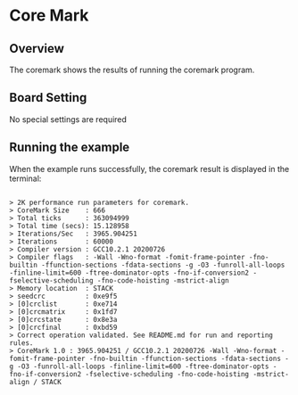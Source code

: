 # Core Mark

## Overview

The coremark shows the results of running the coremark program.

## Board Setting

No special settings are required

## Running the example

When the example runs successfully, the coremark result is displayed in the terminal:
```console

> 2K performance run parameters for coremark.
> CoreMark Size    : 666
> Total ticks      : 363094999
> Total time (secs): 15.128958
> Iterations/Sec   : 3965.904251
> Iterations       : 60000
> Compiler version : GCC10.2.1 20200726
> Compiler flags   : -Wall -Wno-format -fomit-frame-pointer -fno-builtin -ffunction-sections -fdata-sections -g -O3 -funroll-all-loops -finline-limit=600 -ftree-dominator-opts -fno-if-conversion2 -fselective-scheduling -fno-code-hoisting -mstrict-align
> Memory location  : STACK
> seedcrc          : 0xe9f5
> [0]crclist       : 0xe714
> [0]crcmatrix     : 0x1fd7
> [0]crcstate      : 0x8e3a
> [0]crcfinal      : 0xbd59
> Correct operation validated. See README.md for run and reporting rules.
> CoreMark 1.0 : 3965.904251 / GCC10.2.1 20200726 -Wall -Wno-format -fomit-frame-pointer -fno-builtin -ffunction-sections -fdata-sections -g -O3 -funroll-all-loops -finline-limit=600 -ftree-dominator-opts -fno-if-conversion2 -fselective-scheduling -fno-code-hoisting -mstrict-align / STACK

```
